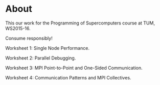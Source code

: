 # About
This our work for the Programming of Supercomputers course at TUM, WS2015-16.

Consume responsibly!

Worksheet 1: Single Node Performance.

Worksheet 2: Parallel Debugging.

Worksheet 3: MPI Point-to-Point and One-Sided Communication.

Worksheet 4: Communication Patterns and MPI Collectives.

